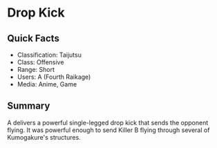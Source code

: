 # Drop Kick

## Quick Facts
- Classification: Taijutsu
- Class: Offensive
- Range: Short
- Users: A (Fourth Raikage)
- Media: Anime, Game

## Summary
A delivers a powerful single-legged drop kick that sends the opponent flying. It was powerful enough to send Killer B flying through several of Kumogakure's structures.
